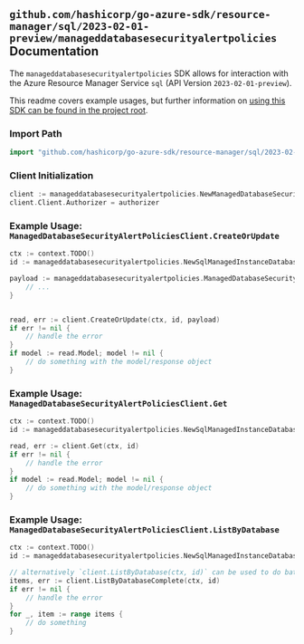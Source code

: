
## `github.com/hashicorp/go-azure-sdk/resource-manager/sql/2023-02-01-preview/manageddatabasesecurityalertpolicies` Documentation

The `manageddatabasesecurityalertpolicies` SDK allows for interaction with the Azure Resource Manager Service `sql` (API Version `2023-02-01-preview`).

This readme covers example usages, but further information on [using this SDK can be found in the project root](https://github.com/hashicorp/go-azure-sdk/tree/main/docs).

### Import Path

```go
import "github.com/hashicorp/go-azure-sdk/resource-manager/sql/2023-02-01-preview/manageddatabasesecurityalertpolicies"
```


### Client Initialization

```go
client := manageddatabasesecurityalertpolicies.NewManagedDatabaseSecurityAlertPoliciesClientWithBaseURI("https://management.azure.com")
client.Client.Authorizer = authorizer
```


### Example Usage: `ManagedDatabaseSecurityAlertPoliciesClient.CreateOrUpdate`

```go
ctx := context.TODO()
id := manageddatabasesecurityalertpolicies.NewSqlManagedInstanceDatabaseID("12345678-1234-9876-4563-123456789012", "example-resource-group", "managedInstanceValue", "databaseValue")

payload := manageddatabasesecurityalertpolicies.ManagedDatabaseSecurityAlertPolicy{
	// ...
}


read, err := client.CreateOrUpdate(ctx, id, payload)
if err != nil {
	// handle the error
}
if model := read.Model; model != nil {
	// do something with the model/response object
}
```


### Example Usage: `ManagedDatabaseSecurityAlertPoliciesClient.Get`

```go
ctx := context.TODO()
id := manageddatabasesecurityalertpolicies.NewSqlManagedInstanceDatabaseID("12345678-1234-9876-4563-123456789012", "example-resource-group", "managedInstanceValue", "databaseValue")

read, err := client.Get(ctx, id)
if err != nil {
	// handle the error
}
if model := read.Model; model != nil {
	// do something with the model/response object
}
```


### Example Usage: `ManagedDatabaseSecurityAlertPoliciesClient.ListByDatabase`

```go
ctx := context.TODO()
id := manageddatabasesecurityalertpolicies.NewSqlManagedInstanceDatabaseID("12345678-1234-9876-4563-123456789012", "example-resource-group", "managedInstanceValue", "databaseValue")

// alternatively `client.ListByDatabase(ctx, id)` can be used to do batched pagination
items, err := client.ListByDatabaseComplete(ctx, id)
if err != nil {
	// handle the error
}
for _, item := range items {
	// do something
}
```
